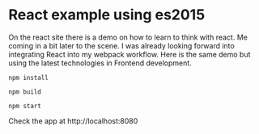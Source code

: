 # React example using es2015

On the react site there is a demo on how to learn to think with react. Me coming in a bit later to the scene. I was already looking forward into integrating React into my webpack workflow. Here is the same demo but using the latest technologies in Frontend development.

``
npm install 
``

``
npm build
``
  
``
npm start 
``

Check the app at http://localhost:8080
